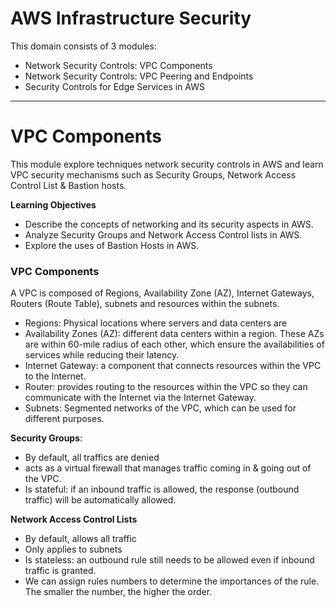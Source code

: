 # AWS Infrastructure Security

This domain consists of 3 modules:
-  Network Security Controls: VPC Components
-  Network Security Controls: VPC Peering and Endpoints
-  Security Controls for Edge Services in AWS

-----

# VPC Components

This module  explore techniques network security controls in AWS and learn VPC security mechanisms such as Security Groups, Network Access Control List & Bastion hosts.

**Learning Objectives**
- Describe the concepts of networking and its security aspects in AWS.
- Analyze Security Groups and Network Access Control lists in AWS.
- Explore the uses of Bastion Hosts in AWS.


### VPC Components
A VPC is composed of Regions, Availability Zone (AZ), Internet Gateways, Routers (Route Table), subnets and resources within the subnets.
- Regions: Physical locations where servers and data centers are
- Availability Zones (AZ): different data centers within a region. These AZs are within 60-mile radius of each other, which ensure the availabilities of services while reducing their latency.
- Internet Gateway: a component that connects resources within the VPC to the Internet.
- Router: provides routing to the resources within the VPC so they can communicate with the Internet via the Internet Gateway.
- Subnets: Segmented networks of the VPC, which can be used for different purposes.

**Security Groups**: 
- By default, all traffics are denied
- acts as a virtual firewall that manages traffic coming in & going out of the VPC.
- Is stateful: if an inbound traffic is allowed, the response (outbound traffic) will be automatically allowed.

**Network Access Control Lists**
- By default, allows all traffic
- Only applies to subnets
- Is stateless: an outbound rule still needs to be allowed even if inbound traffic is granted.
- We can assign rules numbers to determine the importances of the rule. The smaller the number, the higher the order.

